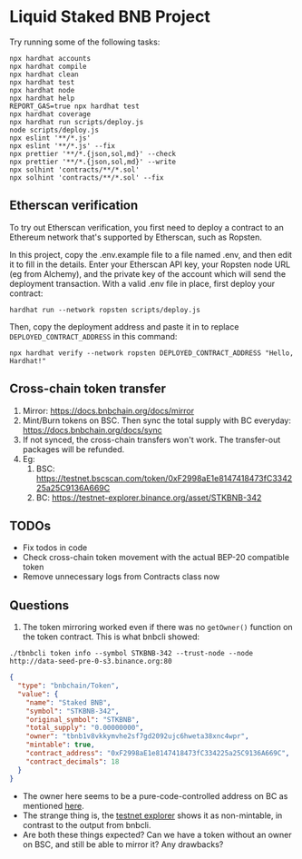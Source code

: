 # Liquid Staked BNB Project
Try running some of the following tasks:

```shell
npx hardhat accounts
npx hardhat compile
npx hardhat clean
npx hardhat test
npx hardhat node
npx hardhat help
REPORT_GAS=true npx hardhat test
npx hardhat coverage
npx hardhat run scripts/deploy.js
node scripts/deploy.js
npx eslint '**/*.js'
npx eslint '**/*.js' --fix
npx prettier '**/*.{json,sol,md}' --check
npx prettier '**/*.{json,sol,md}' --write
npx solhint 'contracts/**/*.sol'
npx solhint 'contracts/**/*.sol' --fix
```

## Etherscan verification

To try out Etherscan verification, you first need to deploy a contract to an Ethereum network that's supported by Etherscan, such as Ropsten.

In this project, copy the .env.example file to a file named .env, and then edit it to fill in the details. Enter your Etherscan API key, your Ropsten node URL (eg from Alchemy), and the private key of the account which will send the deployment transaction. With a valid .env file in place, first deploy your contract:

```shell
hardhat run --network ropsten scripts/deploy.js
```

Then, copy the deployment address and paste it in to replace `DEPLOYED_CONTRACT_ADDRESS` in this command:

```shell
npx hardhat verify --network ropsten DEPLOYED_CONTRACT_ADDRESS "Hello, Hardhat!"
```

## Cross-chain token transfer
1. Mirror: https://docs.bnbchain.org/docs/mirror
2. Mint/Burn tokens on BSC. Then sync the total supply with BC everyday: https://docs.bnbchain.org/docs/sync
3. If not synced, the cross-chain transfers won't work. The transfer-out packages will be refunded.
4. Eg:
   1. BSC: https://testnet.bscscan.com/token/0xF2998aE1e8147418473fC334225a25C9136A669C
   2. BC: https://testnet-explorer.binance.org/asset/STKBNB-342

## TODOs
* Fix todos in code
* Check cross-chain token movement with the actual BEP-20 compatible token
* Remove unnecessary logs from Contracts class now

## Questions
1. The token mirroring worked even if there was no `getOwner()` function on the token contract. This is what bnbcli showed:
```shell
./tbnbcli token info --symbol STKBNB-342 --trust-node --node http://data-seed-pre-0-s3.binance.org:80
```
```json
{
  "type": "bnbchain/Token",
  "value": {
    "name": "Staked BNB",
    "symbol": "STKBNB-342",
    "original_symbol": "STKBNB",
    "total_supply": "0.00000000",
    "owner": "tbnb1v8vkkymvhe2sf7gd2092ujc6hweta38xnc4wpr",
    "mintable": true,
    "contract_address": "0xF2998aE1e8147418473fC334225a25C9136A669C",
    "contract_decimals": 18
  }
}
```
* The owner here seems to be a pure-code-controlled address on BC as mentioned [here](https://docs.bnbchain.org/docs/cross-chain-transfer#mint-token-on-bsc).
* The strange thing is, the [testnet explorer](https://testnet-explorer.binance.org/asset/STKBNB-342) shows it as non-mintable, in contrast to the output from bnbcli.
* Are both these things expected? Can we have a token without an owner on BSC, and still be able to mirror it? Any drawbacks?
